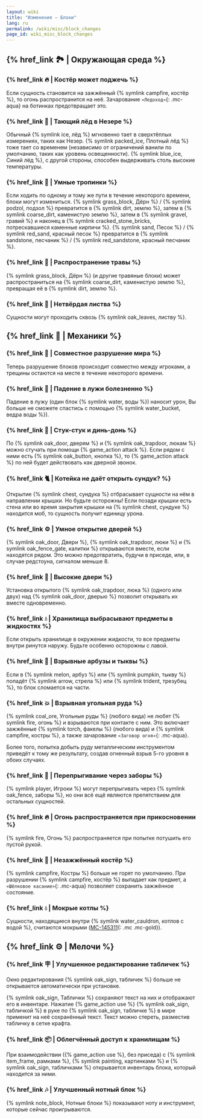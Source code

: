 ```yaml
---
layout: wiki
title: "Изменения — Блоки"
lang: ru
permalink: /wiki/misc/block_changes
page_id: wiki_misc_block_changes
---
```


## {% href_link 🏞️ | Окружающая среда %}

### {% href_link 🔥 | Костёр может поджечь %}
Если сущность становится на зажжённый {% symlink campfire, костёр %}, то огонь распространится на неё. Зачарование `«Ледоход»`{: .mc-aqua} на ботинках предотвращает это.

### {% href_link 🧊 | Тающий лёд в Незере %}
Обычный {% symlink ice, лёд %} мгновенно тает в сверхтёплых измерениях, таких как Незер. {% symlink packed_ice, Плотный лёд %} тоже тает со временем (независимо от ограничений ванили по умолчанию, таких как уровень освещенности). {% symlink blue_ice, Синий лёд %}, с другой стороны, способен выдерживать столь высокие температуры.

### {% href_link 🐾 | Умные тропинки %}
Если ходить по одному и тому же пути в течение некоторого времени, блоки могут измениться. {% symlink grass_block, Дёрн %} / {% symlink podzol, подзол %} превратится в {% symlink dirt, землю %}, затем в {% symlink coarse_dirt, каменистую землю %}, затем в {% symlink gravel, гравий %} и наконец в {% symlink cracked_stone_bricks, потрескавшиеся каменные кирпичи %}. {% symlink sand, Песок %} / {% symlink red_sand, красный песок %} превратится в {% symlink sandstone, песчаник %} / {% symlink red_sandstone, красный песчаник %}.

### {% href_link 🌱 | Распространение травы %}
{% symlink grass_block, Дёрн %} (и другие травяные блоки) может распространиться на {% symlink coarse_dirt, каменистую землю %}, превращая её в {% symlink dirt, землю %}.

### {% href_link 🍃 | Нетвёрдая листва %}
Сущности могут проходить сквозь {% symlink oak_leaves, листву %}.



## {% href_link 🔧 | Механики %}

### {% href_link 🔄 | Совместное разрушение мира %}
Теперь разрушение блоков происходит совместно между игроками, а трещины остаются на месте в течение некоторого времени.

### {% href_link 🌊 | Падение в лужи болезненно %}
Падение в лужу (один блок {% symlink water, воды %}) наносит урон, Вы больше не сможете спастись с помощью {% symlink water_bucket, ведра воды %}).

### {% href_link 🔔 | Стук-стук и динь-донь %}
По {% symlink oak_door, дверям %} и {% symlink oak_trapdoor, люкам %} можно стучать при помощи {% game_action attack %}. Если рядом с ними есть {% symlink oak_button, кнопка %}, то {% game_action attack %} по ней будет действовать как дверной звонок.

### {% href_link 🐈 | Котейка не даёт открыть сундук? %}
Открытие {% symlink chest, сундука %} отбрасывает сущности на нём в направлении крышки. Но будьте осторожны! Если позади крышки есть стена или во время закрытия крышки на {% symlink chest, сундуке %} находится моб, то сущность получит единицу урона.

### {% href_link ⚙️ | Умное открытие дверей %}
{% symlink oak_door, Двери %}, {% symlink oak_trapdoor, люки %} и {% symlink oak_fence_gate, калитки %} открываются вместе, если находятся рядом. Это можно предотвратить, будучи в приседе, или, в случае редстоуна, сигналом меньше 8.

### {% href_link 🚪 | Высокие двери %}
Установка открытого {% symlink oak_trapdoor, люка %} (одного или двух) над {% symlink oak_door, дверью %} позволит открывать их вместе одновременно.

### {% href_link 💧 | Хранилища выбрасывают предметы в жидкостях %}
Если открыть хранилище в окружении жидкости, то все предметы внутри ринутся наружу. Будьте особенно осторожны с лавой.

### {% href_link 🍈 | Взрывные арбузы и тыквы %}
Если в {% symlink melon, арбуз %} или {% symlink pumpkin, тыкву %} попадёт {% symlink arrow, стрела %} или {% symlink trident, трезубец %}, то блок сломается на части.

### {% href_link 💥 | Взрывная угольная руда %}
{% symlink coal_ore, Угольные руды %} (любого вида) не любят {% symlink fire, огонь %} и взрываются при контакте с ним. Это включает зажжённые {% symlink torch, факелы %} (любого вида) и {% symlink campfire, костры %}, а также зачарование `«Заговор огня»`{: .mc-aqua}.

Более того, попытка добыть руду металлическим инструментом приведёт к тому же результату, создав огненный взрыв 5-го уровня в обоих случаях.

### {% href_link 🚧 | Перепрыгивание через заборы %}
{% symlink player, Игроки %} могут перепрыгивать через {% symlink oak_fence, заборы %}, но они всё ещё являются препятствием для остальных сущностей.

### {% href_link 🔥 | Огонь распространяется при прикосновении %}
{% symlink fire, Огонь %} распространяется при попытке потушить его пустой рукой.

### {% href_link 🧯 | Незажжённый костёр %}
{% symlink campfire, Костры %} больше не горят по умолчанию. При разрушении {% symlink campfire, костёр %} выпадает как предмет, а `«Шёлковое касание»`{: .mc-aqua} позволяет сохранить зажжённое состояние.

### {% href_link 💧 | Мокрые котлы %}
Сущности, находящиеся внутри {% symlink water_cauldron, котлов с водой %}, считаются мокрыми ([MC-145311](https://bugs.mojang.com/browse/MC-145311){: .mc .mc-gold}).



## {% href_link ⚙️ | Мелочи %}

### {% href_link 🪧 | Улучшенное редактирование табличек %}
Окно редактирования {% symlink oak_sign, табличек %} больше не открывается автоматически при установке.

{% symlink oak_sign, Таблички %} сохраняют текст на них и отображают его в инвентаре. Нажатие {% game_action use %} {% symlink oak_sign, табличкой %} в руке по {% symlink oak_sign, табличке %} в мире применит на неё сохранённый текст. Текст можно стереть, разместив табличку в сетке крафта.

### {% href_link 📦 | Облегчённый доступ к хранилищам %}
При взаимодействии ({% game_action use %}, без приседа) с {% symlink item_frame, рамками %}, {% symlink painting, картинками %} и {% symlink oak_sign, табличками %} открывается инвентарь блока, который находится за ними.

### {% href_link 🎶 | Улучшенный нотный блок %}
{% symlink note_block, Нотные блоки %} показывают ноту и инструмент, которые сейчас проигрываются.
